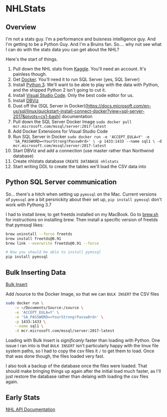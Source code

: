 # NHLStats

## Overview

I'm not a stats guy. I'm a performance and buisness intelligence guy. And I'm getting to be a Python Guy. And I'm a Bruins fan. So.... why not see what I can do with the stats data you can get about the NHL?

Here's the start of things.

1) Pull down the NHL stats from [Kaggle](https://www.kaggle.com/martinellis/nhl-game-data). You'll need an account. It's painless though.
2) Get [Docker](https://www.docker.com/get-started). You'll need it to run SQL Server (yes, SQL Server)
3) Install [Python 3](https://www.python.org). We'll want to be able to play with the data with Python, and the shipped Python 2 isn't going to cut it.
4) Install [Visual Studio Code](https://code.visualstudio.com). Only the best code editor for us.
5) Install [DBViz](https://www.dbvis.com)
6) Dust off the (SQL Server in Docker)[https://docs.microsoft.com/en-us/sql/linux/quickstart-install-connect-docker?view=sql-server-2017&pivots=cs1-bash] documentation
7) Pull down the SQL Server Docker Image `sudo docker pull mcr.microsoft.com/mssql/server:2017-latest`
8) Add Docker Extensions for Visual Studio Code
9) Run SQL Server in Docker `sudo docker run -e 'ACCEPT_EULA=Y' -e 'SA_PASSWORD=<YourStrong!Passw0rd>' \
   -p 1433:1433 --name sql1 \
   -d mcr.microsoft.com/mssql/server:2017-latest`
10) Start DBViz and add a connection (use master rather than Northwind database)
11) Create nhlstats database `CREATE DATABASE nhlstats`
12) Start writing DDL to create the tables we'll load the CSV data into

## Python SQL Server communication

So... there's a hitch when setting up `pymssql` on the Mac. Current versions of `pymssql` are a bit persnickity about their set up, `pip install pymssql` don't work with Pythong 3.7

I had to install brew, to get freetds installed on my MacBook. Go to [brew.sh](https://brew.sh) for instructions on installing brew. Then install a specific version of freetds that pymssql likes:

```bash
brew uninstall --force freetds
brew install freetds@0.91
brew link --overwrite freetds@0.91 --force

# Now you should be able to install pymssql
pip install pymssql
```

## Bulk Inserting Data

[Bulk Insert](https://docs.microsoft.com/en-us/sql/t-sql/statements/bulk-insert-transact-sql?view=sql-server-2017)

Add /source to the Docker Image, so that we can `BULK INSERT` the CSV files

```bash
sudo docker run \
    -v ~/Documents/Source:/source \
    -e 'ACCEPT_EULA=Y' \
    -e 'SA_PASSWORD=<YourStrong!Passw0rd>' \
    -p 1433:1433 \
    --name sql1 \
    -d mcr.microsoft.com/mssql/server:2017-latest
```

Loading with Bulk Insert is _significanly_ faster than loading with Python. One issue I ran into is that `BULK INSERT` isn't particularly happy with the linux file system paths, so I had to copy the csv files it `/` to get them to load. Once that was done though, the files loaded very fast.

I also took a backup of the database once the files were loaded. That should make bringing things up again after the initial load much faster, as I'll just restore the database rather than delaing with loading the csv files again.

## Early Stats

[NHL API Documentation](https://gitlab.com/dword4/nhlapi/blob/master/stats-api.md)